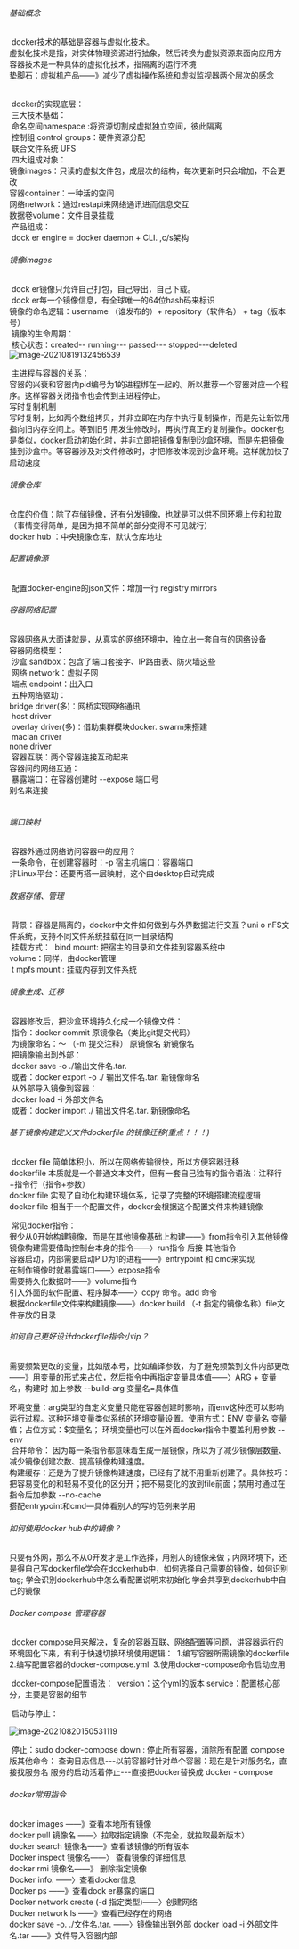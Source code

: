 ###### 基础概念

​		docker技术的基础是容器与虚拟化技术。</br>
​		虚拟化技术是指，对实体物理资源进行抽象，然后转换为虚拟资源来面向应用方</br>
​		容器技术是一种具体的虚拟化技术，指隔离的运行环境</br>
​		垫脚石：虚拟机产品——》减少了虚拟操作系统和虚拟监视器两个层次的感念</br>
​		

​		docker的实现底层：</br>
​				三大技术基础：</br>
​						命名空间namespace :将资源切割成虚拟独立空间，彼此隔离</br>
​						控制组 control groups：硬件资源分配</br>
​						联合文件系统 UFS</br>
​				四大组成对象：</br>
​						镜像images：只读的虚拟文件包，成层次的结构，每次更新时只会增加，不会更改</br>
​						容器container：一种活的空间</br>
​						网络network：通过restapi来网络通讯进而信息交互</br>
​						数据卷volume：文件目录挂载</br>
​				产品组成：</br>
​						dock er engine = docker daemon + CLI. ,c/s架构</br>

###### 镜像images

​		dock er镜像只允许自己打包，自己导出，自己下载。</br>
​		dock er每一个镜像信息，有全球唯一的64位hash码来标识</br>
​		镜像的命名逻辑：username （谁发布的）+ repository（软件名） + tag（版本号）</br>
​		镜像的生命周期：</br>
​				核心状态：created-- running--- passed--- stopped---deleted</br>![image-20210819132456539](../README.assets/image-20210819132456539.png)

​				主进程与容器的关系：</br>
​						容器的兴衰和容器内pid编号为1的进程绑在一起的。所以推荐一个容器对应一个程序。这样容器关闭指令也会传到主进程停止。</br>
​				写时复制机制</br>
​						写时复制，比如两个数组拷贝，并非立即在内存中执行复制操作，而是先让新饮用指向旧内存空间上。等到旧引用发生修改时，再执行真正的复制操作。docker也是类似，docker启动初始化时，并非立即把镜像复制到沙盒环境，而是先把镜像挂到沙盒中。等容器涉及对文件修改时，才把修改体现到沙盒环境。这样就加快了启动速度</br>

###### 镜像仓库

​		仓库的价值：除了存储镜像，还有分发镜像，也就是可以供不同环境上传和拉取（事情变得简单，是因为把不简单的部分变得不可见就行）</br>
​		docker hub ：中央镜像仓库，默认仓库地址</br>

###### 配置镜像源

​		配置docker-engine的json文件：增加一行 registry mirrors

###### 容器网络配置

​		容器网络从大面讲就是，从真实的网络环境中，独立出一套自有的网络设备</br>
​		容器网络模型：</br>
​				沙盒 sandbox：包含了端口套接字、IP路由表、防火墙这些</br>
​				网络 network：虚拟子网</br>
​				端点 endpoint：出入口</br>
​		五种网络驱动：</br>
​				bridge driver(多)：网桥实现网络通讯</br>
​				host driver</br>
​				overlay driver(多)：借助集群模块docker. swarm来搭建</br>
​				maclan driver</br>
​				none driver</br>
​		容器互联：两个容器连接互动起来</br>
​				容器间的网络互通：</br>
​				暴露端口：在容器创建时 --expose  端口号</br>
​				别名来连接	</br>
​				

###### 端口映射

​		容器外通过网络访问容器中的应用？</br>
​				一条命令，在创建容器时：-p 宿主机端口：容器端口</br>
​				非Linux平台：还要再搭一层映射，这个由desktop自动完成</br>

###### 数据存储、管理

​			背景：容器是隔离的，docker中文件如何做到与外界数据进行交互？uni o nFS文件系统，支持不同文件系统挂载在同一目录结构</br>
​			挂载方式：
​					bind mount: 把宿主的目录和文件挂到容器系统中</br>
​					volume：同样，由docker管理</br>
​					t mpfs mount : 挂载内存到文件系统</br>

###### 镜像生成、迁移

​		容器修改后，把沙盒环境持久化成一个镜像文件：</br>
​				指令：docker commit  原镜像名（类比git提交代码）</br>
​		为镜像命名：～  （-m 提交注释） 原镜像名 新镜像名</br>
​		把镜像输出到外部：</br>
​				docker save   -o  ./输出文件名.tar. </br>
​				或者：docker export -o  ./ 输出文件名.tar.  新镜像命名</br>
​		从外部导入镜像到容器：</br>
​				docker load  -i 外部文件名</br>
​				或者：docker import ./ 输出文件名.tar.  新镜像命名</br>

###### 基于镜像构建定义文件dockerfile 的镜像迁移(重点！！！)

​		docker file 简单体积小，所以在网络传输很快，所以方便容器迁移</br>
​		dockerfile 本质就是一个普通文本文件，但有一套自己独有的指令语法：注释行+指令行（指令+参数）</br>
​		docker file 实现了自动化构建环境体系，记录了完整的环境搭建流程逻辑</br>
​		docker file 相当于一个配置文件，docker会根据这个配置文件来构建镜像</br>

​		常见docker指令：</br>
​				很少从0开始构建镜像，而是在其他镜像基础上构建——》from指令引入其他镜像</br>
​				镜像构建需要借助控制台本身的指令——〉run指令 后接 其他指令</br>
​				容器启动，内部需要启动PID为1的进程——》entrypoint 和 cmd来实现</br>
​				在制作镜像时就暴露端口——〉expose指令</br>
​				需要持久化数据时——》volume指令</br>
​				引入外面的软件配置、程序脚本——〉copy 命令。add 命令</br>
​				根据dockerfile文件来构建镜像——》docker build  （-t  指定的镜像名称）file文件存放的目录  </br>	



###### 如何自己更好设计dockerfile指令小tip？

​						需要频繁更改的变量，比如版本号，比如编译参数，为了避免频繁到文件内部更改——》用变量的形式来占位，然后指令中再指定变量具体值——〉ARG + 变量名，构建时 加上参数 --build-arg  变量名=具体值</br>

​						环境变量：arg类型的自定义变量只能在容器创建时影响，而env这种还可以影响运行过程。这种环境变量类似系统的环境变量设置。使用方式：ENV  变量名  变量值；占位方式：$变量名； 环境变量也可以在外面docker指令中覆盖利用参数 --env	</br>
​						合并命令：	因为每一条指令都意味着生成一层镜像，所以为了减少镜像层数量、减少镜像创建次数、提高镜像构建速度。</br>
​						构建缓存：还是为了提升镜像构建速度，已经有了就不用重新创建了。具体技巧：把容易变化的和轻易不变化的区分开；把不易变化的放到file前面；禁用时通过在指令后加参数 --no-cache	</br>
​						搭配entrypoint和cmd—具体看别人的写的范例来学用</br>



###### 如何使用docker hub中的镜像？

​		只要有外网，那么不从0开发才是工作选择，用别人的镜像来做；内网环境下，还是得自己写dockerfile
​		学会在dockerhub中，如何选择自己需要的镜像，如何识别tag;
​		学会识别dockerhub中怎么看配置说明来初始化
​		学会共享到dockerhub中自己的镜像



###### Docker compose 管理容器												

​		docker compose用来解决，复杂的容器互联、网络配置等问题，讲容器运行的环境固化下来，有利于快速切换环境
​		使用逻辑：
​				1.编写容器所需镜像的dockerfile
​				2.编写配置容器的docker-compose.yml
​				3.使用docker-compose命令启动应用
​		

​		docker-compose配置语法：
​				version：这个yml的版本
​				service：配置核心部分，主要是容器的细节

​		启动与停止：

![image-20210820150531119](../README.assets/image-20210820150553218.png)



​					停止：sudo docker-compose  down : 停止所有容器，消除所有配置
​		compose版其他命令：
​				查询日志信息---以前容器时针对单个容器：现在是针对服务名，直接找服务名
​				服务的启动活着停止---直接把docker替换成 docker - compose





###### docker常用指令

docker images   ——》查看本地所有镜像</br>
docker pull  镜像名 ——〉拉取指定镜像（不完全，就拉取最新版本）</br>
docker search  镜像名——》查看该镜像的所有版本</br>
Docker  inspect 镜像名——〉 查看镜像的详细信息</br>
docker  rmi  镜像名——》 删除指定镜像</br>
Docker info. ——〉查看docker信息</br>
Docker ps ——》查看dock er暴露的端口</br>
Docker network create  (-d 指定类型)——〉创建网络</br>
Docker network ls ——》查看已经存在的网络</br>
docker save  -o.  ./文件名.tar. ——〉镜像输出到外部
docker  load  -i  外部文件名.tar  ——》文件导入容器内部
